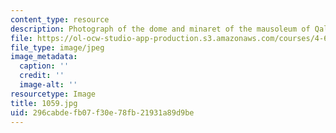 ```yaml
---
content_type: resource
description: Photograph of the dome and minaret of the mausoleum of Qalawun.
file: https://ol-ocw-studio-app-production.s3.amazonaws.com/courses/4-615-the-architecture-of-cairo-spring-2002/296cabdefb07f30e78fb21931a89d9be_1059.jpg
file_type: image/jpeg
image_metadata:
  caption: ''
  credit: ''
  image-alt: ''
resourcetype: Image
title: 1059.jpg
uid: 296cabde-fb07-f30e-78fb-21931a89d9be
---
```

